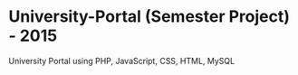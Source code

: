 # University-Portal (Semester Project) - 2015
University Portal using PHP, JavaScript, CSS, HTML, MySQL

